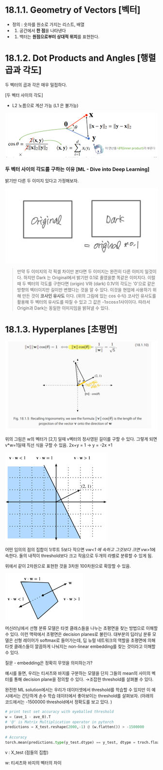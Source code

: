 # 18.1.1. Geometry of Vectors [벡터]

- 정의 : 숫자를 원소로 가지는 리스트, 배열
- 1. 공간에서 **한 점**을 나타낸다
- 1. 백터는 **원점으로부터 상대적 위치**를 표현한다.

# 18.1.2. Dot Products and Angles [행렬곱과 각도]

두 벡터의 곱과 각은 매우 밀접하다.

[두 벡터 사이의 각도]

- L2 노름으로 계산 가능 (L1 은 불가능)

![Untitled.png](./img/Untitled.png)

### 두 벡터 사이의 각도를 구하는 이유 [ML - Dive into Deep Learning]

밝기만 다른 두 이미지 있다고 가정해보자.

![untitled1.png](./img/Untitled_1.png)

> 만약 두 이미지의 각 픽셀 차이만 본다면 두 이미지는 완전히 다른 이미지 일것이다. 하지만 Dark 는 Original에서 밝기만 0.1로 줄였을뿐 똑같은 이미지다. 이럴때 두 벡터의 각도를 구한다면 (origin) V와 (dark) 0.1V의 각도는 '0'으로 같은 방향의 벡터이지만 길이만 변했다는 것을 알 수 있다. 이것을 현업에 사용하기 위해 만든 것이 **코사인 유사도** 이다.  (위의 그림에 있는 cos 수식) 코사인 유사도를 활용해 두 벡터의 유사도를 따질 수 있고 그 값은 -1≤cos≤1사이이다. 따라서 Origin과 Dark는 동일한 이미지임을 밝혀낼 수 있다.

# 18.1.3. Hyperplanes [초평면]

![Untitled2.png](./img/Untitled_2.png)

위의 그림은 w의 벡터가 [2,1] 일때 v벡터의 정사영된 길이를 구할 수 있다. 그렇게 되면 v*w=1일때 직선 식을 구할 수 있음. 2x+y = 1 → y = -2x +1

![Untitled3.png](./img/Untitled_3.png)

어떤 임의의 점의 집합이 1/루트 5보다 작으면 v*w<1 에 속하고 그것보다 크면 v*w>1에 속한다. 둘의 내적이 threshold보다 크고 작음으로 두개의 라벨로 분류할 수 있게 됨.

위에서 같이 2차원으로 표현한 것을 3차원 100차원으로 확장할 수 있음.

![Untitled4.png](./img/Untitled_4.png)

머신러닝에서 선형 분류 모델은 타겟 클래스들을 나누는 초평면을 찾는 방법으로 이해할 수 있다. 이런 맥락에서 초평면은 decision planes로 불린다. 대부분의 딥러닝 분류 모델은 선형 레이어가 softmax로 들어가는데, 딥 뉴럴 네트워크의 역할을 초평면에 의해 타겟 클래스들이 깔끔하게 나눠지는 non-linear embedding를 찾는 것이라고 이해할 수 있다.

질문 - embedding은 정확히 무엇을 의미하는가?

예시를 들면, 우리는 티셔츠와 바지를 구분하는 모델을 단지 그들의 mean의 사이의 벡터를 통해 decision plane을 정의할 수 있다. →조잡한 threshold를 살펴볼 수 있다.

완전한 ML solution에서는 우리가 데이터셋에서 threshold를 학습할 수 있지만 이 예시에서는 간단하게 손수 학습 데이터에서 좋아보이는 threshold를 살펴보자. (아래의 코드에서는 -1500000 threshold에서 정확도를 보고 있다. )

```python
# print test set accuracy with eyeballed threshold
w = (ave_1 - ave_0).T
# '@' is Matrix Multiplication operator in pytorch
predictions = X_test.reshape(2000,-1) @ (w.flatten()) > -1500000

# Accuracy
torch.mean(predictions.type(y_test.dtype) == y_test, dtype = troch.float64)
```

v : X_test (점들의 집합)

w: 티셔츠와 바지의 벡터의 차이

